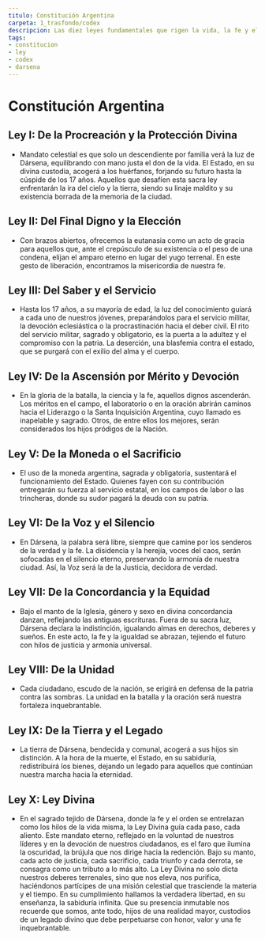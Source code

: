 ```yaml
---
titulo: Constitución Argentina
carpeta: 1_trasfondo/codex
descripcion: Las diez leyes fundamentales que rigen la vida, la fe y el orden en la Confederación Argentina, con epicentro en Ciudad Dársena.
tags:
- constitucion
- ley
- codex
- darsena
---
```


# Constitución Argentina

## **Ley I: De la Procreación y la Protección Divina**

- Mandato celestial es que solo un descendiente por familia verá la luz de Dársena, equilibrando con mano justa el don de la vida. El Estado, en su divina custodia, acogerá a los huérfanos, forjando su futuro hasta la cúspide de los 17 años. Aquellos que desafíen esta sacra ley enfrentarán la ira del cielo y la tierra, siendo su linaje maldito y su existencia borrada de la memoria de la ciudad.

## **Ley II: Del Final Digno y la Elección**

- Con brazos abiertos, ofrecemos la eutanasia como un acto de gracia para aquellos que, ante el crepúsculo de su existencia o el peso de una condena, elijan el amparo eterno en lugar del yugo terrenal. En este gesto de liberación, encontramos la misericordia de nuestra fe.

## **Ley III: Del Saber y el Servicio**

- Hasta los 17 años, a su mayoría de edad, la luz del conocimiento guiará a cada uno de nuestros jóvenes, preparándolos para el servicio militar, la devoción eclesiástica o la procrastinación hacia el deber civil. El rito del servicio militar, sagrado y obligatorio, es la puerta a la adultez y el compromiso con la patria. La deserción, una blasfemia contra el estado, que se purgará con el exilio del alma y el cuerpo.

## **Ley IV: De la Ascensión por Mérito y Devoción**

- En la gloria de la batalla, la ciencia y la fe, aquellos dignos ascenderán. Los méritos en el campo, el laboratorio o en la oración abrirán caminos hacia el Liderazgo o la Santa Inquisición Argentina, cuyo llamado es inapelable y sagrado. Otros, de entre ellos los mejores, serán considerados los hijos pródigos de la Nación.

## **Ley V: De la Moneda o el Sacrificio**

- El uso de la moneda argentina, sagrada y obligatoria, sustentará el funcionamiento del Estado. Quienes fayen con su contribución entregarán su fuerza al servicio estatal, en los campos de labor o las trincheras, donde su sudor pagará la deuda con su patria.

## **Ley VI: De la Voz y el Silencio**

- En Dársena, la palabra será libre, siempre que camine por los senderos de la verdad y la fe. La disidencia y la herejía, voces del caos, serán sofocadas en el silencio eterno, preservando la armonía de nuestra ciudad. Así, la Voz será la de la Justicia, decidora de verdad.

## **Ley VII: De la Concordancia y la Equidad**

- Bajo el manto de la Iglesia, género y sexo en divina concordancia danzan, reflejando las antiguas escrituras. Fuera de su sacra luz, Dársena declara la indistinción, igualando almas en derechos, deberes y sueños. En este acto, la fe y la igualdad se abrazan, tejiendo el futuro con hilos de justicia y armonía universal.

## **Ley VIII: De la Unidad**

- Cada ciudadano, escudo de la nación, se erigirá en defensa de la patria contra las sombras. La unidad en la batalla y la oración será nuestra fortaleza inquebrantable.

## **Ley IX: De la Tierra y el Legado**

- La tierra de Dársena, bendecida y comunal, acogerá a sus hijos sin distinción. A la hora de la muerte, el Estado, en su sabiduría, redistribuirá los bienes, dejando un legado para aquellos que continúan nuestra marcha hacia la eternidad.

## **Ley X: Ley Divina**

- En el sagrado tejido de Dársena, donde la fe y el orden se entrelazan como los hilos de la vida misma, la Ley Divina guía cada paso, cada aliento. Este mandato eterno, reflejado en la voluntad de nuestros líderes y en la devoción de nuestros ciudadanos, es el faro que ilumina la oscuridad, la brújula que nos dirige hacia la redención. Bajo su manto, cada acto de justicia, cada sacrificio, cada triunfo y cada derrota, se consagra como un tributo a lo más alto. La Ley Divina no solo dicta nuestros deberes terrenales, sino que nos eleva, nos purifica, haciéndonos partícipes de una misión celestial que trasciende la materia y el tiempo. En su cumplimiento hallamos la verdadera libertad, en su enseñanza, la sabiduría infinita. Que su presencia inmutable nos recuerde que somos, ante todo, hijos de una realidad mayor, custodios de un legado divino que debe perpetuarse con honor, valor y una fe inquebrantable. 